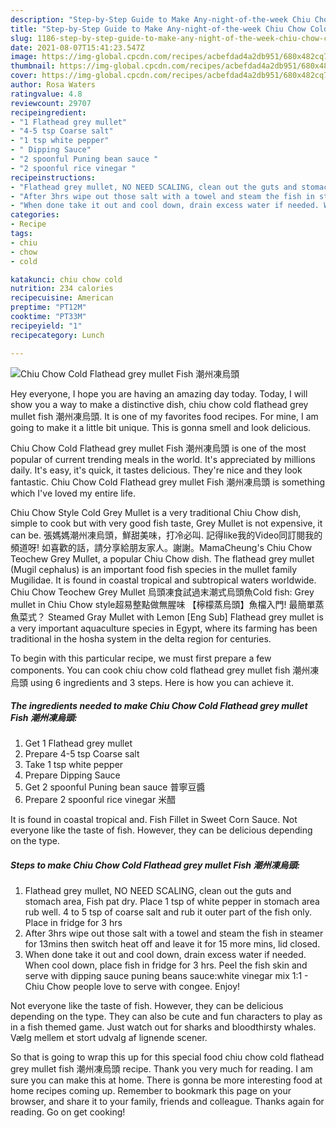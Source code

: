 ```yaml
---
description: "Step-by-Step Guide to Make Any-night-of-the-week Chiu Chow Cold Flathead grey mullet Fish 潮州凍烏頭"
title: "Step-by-Step Guide to Make Any-night-of-the-week Chiu Chow Cold Flathead grey mullet Fish 潮州凍烏頭"
slug: 1186-step-by-step-guide-to-make-any-night-of-the-week-chiu-chow-cold-flathead-grey-mullet-fish
date: 2021-08-07T15:41:23.547Z
image: https://img-global.cpcdn.com/recipes/acbefdad4a2db951/680x482cq70/chiu-chow-cold-flathead-grey-mullet-fish-潮州凍烏頭-recipe-main-photo.jpg
thumbnail: https://img-global.cpcdn.com/recipes/acbefdad4a2db951/680x482cq70/chiu-chow-cold-flathead-grey-mullet-fish-潮州凍烏頭-recipe-main-photo.jpg
cover: https://img-global.cpcdn.com/recipes/acbefdad4a2db951/680x482cq70/chiu-chow-cold-flathead-grey-mullet-fish-潮州凍烏頭-recipe-main-photo.jpg
author: Rosa Waters
ratingvalue: 4.8
reviewcount: 29707
recipeingredient:
- "1 Flathead grey mullet"
- "4-5 tsp Coarse salt"
- "1 tsp white pepper"
- " Dipping Sauce"
- "2 spoonful Puning bean sauce "
- "2 spoonful rice vinegar "
recipeinstructions:
- "Flathead grey mullet, NO NEED SCALING, clean out the guts and stomach area, Fish pat dry. Place 1 tsp of white pepper in stomach area rub well. 4 to 5 tsp of coarse salt and rub it outer part of the fish only. Place in fridge for 3 hrs"
- "After 3hrs wipe out those salt with a towel and steam the fish in steamer for 13mins then switch heat off and leave it for 15 more mins, lid closed."
- "When done take it out and cool down, drain excess water if needed. When cool down, place fish in fridge for 3 hrs. Peel the fish skin and serve with dipping sauce puning beans sauce:white vinegar mix 1:1 Chiu Chow people love to serve with congee. Enjoy!"
categories:
- Recipe
tags:
- chiu
- chow
- cold

katakunci: chiu chow cold 
nutrition: 234 calories
recipecuisine: American
preptime: "PT12M"
cooktime: "PT33M"
recipeyield: "1"
recipecategory: Lunch

---
```



![Chiu Chow Cold Flathead grey mullet Fish 潮州凍烏頭](https://img-global.cpcdn.com/recipes/acbefdad4a2db951/680x482cq70/chiu-chow-cold-flathead-grey-mullet-fish-潮州凍烏頭-recipe-main-photo.jpg)

Hey everyone, I hope you are having an amazing day today. Today, I will show you a way to make a distinctive dish, chiu chow cold flathead grey mullet fish 潮州凍烏頭. It is one of my favorites food recipes. For mine, I am going to make it a little bit unique. This is gonna smell and look delicious.

Chiu Chow Cold Flathead grey mullet Fish 潮州凍烏頭 is one of the most popular of current trending meals in the world. It's appreciated by millions daily. It's easy, it's quick, it tastes delicious. They're nice and they look fantastic. Chiu Chow Cold Flathead grey mullet Fish 潮州凍烏頭 is something which I've loved my entire life.

Chiu Chow Style Cold Grey Mullet is a very traditional Chiu Chow dish, simple to cook but with very good fish taste, Grey Mullet is not expensive, it can be. 張媽媽潮州凍烏頭，鮮甜美味，打冷必叫. 記得like我的Video同訂閱我的頻道呀! 如喜歡的話，請分享給朋友家人。謝謝。MamaCheung&#39;s Chiu Chow Teochew Grey Mullet, a popular Chiu Chow dish. The flathead grey mullet (Mugil cephalus) is an important food fish species in the mullet family Mugilidae. It is found in coastal tropical and subtropical waters worldwide. Chiu Chow Teochew Grey Mullet 烏頭凍食試過末潮式烏頭魚Cold fish: Grey mullet in Chiu Chow style超易整點做無腥味 【檸檬蒸烏頭】魚檔入門! 最簡單蒸魚菜式？ Steamed Gray Mullet with Lemon [Eng Sub] Flathead grey mullet is a very important aquaculture species in Egypt, where its farming has been traditional in the hosha system in the delta region for centuries.


To begin with this particular recipe, we must first prepare a few components. You can cook chiu chow cold flathead grey mullet fish 潮州凍烏頭 using 6 ingredients and 3 steps. Here is how you can achieve it.

<!--inarticleads1-->

##### The ingredients needed to make Chiu Chow Cold Flathead grey mullet Fish 潮州凍烏頭:

1. Get 1 Flathead grey mullet
1. Prepare 4-5 tsp Coarse salt
1. Take 1 tsp white pepper
1. Prepare  Dipping Sauce
1. Get 2 spoonful Puning bean sauce 普寧豆醬
1. Prepare 2 spoonful rice vinegar 米醋


It is found in coastal tropical and. Fish Fillet in Sweet Corn Sauce. Not everyone like the taste of fish. However, they can be delicious depending on the type. 

<!--inarticleads2-->

##### Steps to make Chiu Chow Cold Flathead grey mullet Fish 潮州凍烏頭:

1. Flathead grey mullet, NO NEED SCALING, clean out the guts and stomach area, Fish pat dry. Place 1 tsp of white pepper in stomach area rub well. 4 to 5 tsp of coarse salt and rub it outer part of the fish only. Place in fridge for 3 hrs
1. After 3hrs wipe out those salt with a towel and steam the fish in steamer for 13mins then switch heat off and leave it for 15 more mins, lid closed.
1. When done take it out and cool down, drain excess water if needed. When cool down, place fish in fridge for 3 hrs. Peel the fish skin and serve with dipping sauce puning beans sauce:white vinegar mix 1:1 - Chiu Chow people love to serve with congee. Enjoy!


Not everyone like the taste of fish. However, they can be delicious depending on the type. They can also be cute and fun characters to play as in a fish themed game. Just watch out for sharks and bloodthirsty whales. Vælg mellem et stort udvalg af lignende scener. 

So that is going to wrap this up for this special food chiu chow cold flathead grey mullet fish 潮州凍烏頭 recipe. Thank you very much for reading. I am sure you can make this at home. There is gonna be more interesting food at home recipes coming up. Remember to bookmark this page on your browser, and share it to your family, friends and colleague. Thanks again for reading. Go on get cooking!
